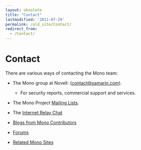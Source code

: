 ```yaml
---
layout: obsolete
title: "Contact"
lastmodified: '2011-07-29'
permalink: /old_site/Contact/
redirect_from:
  - /Contact/
---
```


Contact
=======

There are various ways of contacting the Mono team:

-   The Mono group at Novell: ([contact@xamarin.com](mailto:contact@xamarin.com)).
    -   For security reports, commercial support and services.

-   The Mono Project [Mailing Lists]({{site.github.url}}/old_site/Mailing_Lists "Mailing Lists").

-   The [Internet Relay Chat]({{site.github.url}}/old_site/IRC "IRC")

-   [Blogs from Mono Contributors](http://www.go-mono.com/monologue)

-   [Forums](http://www.go-mono.com/forums)

-   [Related Mono Sites]({{site.github.url}}/old_site/Related_Mono_Sites "Related Mono Sites")


